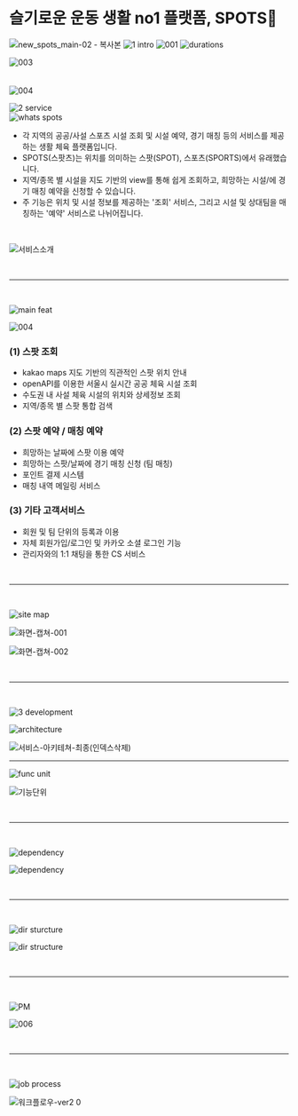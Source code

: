 


<!--
목차
1. **프로젝트 안내**
    1. 주제 선정 배경
    2. 팀 구성
    3. 스택
2. **서비스 안내**
    1. 링크
    2. 서비스 소개 및 캐치프라이즈
    3. 주요 기능 소개
    4. 화면 안내
3. **개발 및 소스 안내**
    1. 서비스 아키텍쳐
    2. 의존성 / 패키지 
    3. 폴더구조 및 기능단위 소개
    4. 개발 팀 노션
-->


# 슬기로운 운동 생활 no1 플랫폼, SPOTS🥎 
![new_spots_main-02 - 복사본](https://user-images.githubusercontent.com/112181770/203546357-f077ac8c-a67a-427a-bb5a-6561483eea3b.jpg)
![1 intro](https://user-images.githubusercontent.com/112181770/206945650-57ffe539-f6e8-4e4b-bd2c-d8518e314841.png)
![001](https://user-images.githubusercontent.com/112181770/206945353-f021f895-f7ca-4017-adba-b6f1e485981c.png)
![durations](https://user-images.githubusercontent.com/112181770/206945542-1b919a9e-8ddb-42bb-b825-a8ec01f90e3e.png)
<br>

![003](https://user-images.githubusercontent.com/112181770/206945390-c3c50b98-5d67-4422-a7a4-9fef18ec0cf2.png)<br>
<br>
<br>
![004](https://user-images.githubusercontent.com/112181770/206945397-a42c1a3a-b4de-41e6-a1db-141a1b131028.png)<br>

![2 service](https://user-images.githubusercontent.com/112181770/206945675-4b6f417f-859a-4866-b66e-f4d5e2d38cc0.png)<br>
![whats spots](https://user-images.githubusercontent.com/112181770/206988463-95fc9551-074d-4053-97f0-9023732bbe4f.png)<br>

 - 각 지역의 공공/사설 스포츠 시설 조회 및 시설 예약, 경기 매칭 등의 서비스를 제공하는 생활 체육 플랫폼입니다. 
 - SPOTS(스팟츠)는 위치를 의미하는 스팟(SPOT), 스포츠(SPORTS)에서 유래했습니다.
 - 지역/종목 별 시설을 지도 기반의 view를 통해 쉽게 조회하고, 희망하는 시설/에 경기 매칭 예약을 신청할 수 있습니다.
 - 주 기능은 위치 및 시설 정보를 제공하는 '조회' 서비스, 그리고 시설 및 상대팀을 매칭하는 '예약' 서비스로 나뉘어집니다.
<br>

![서비스소개](https://user-images.githubusercontent.com/112181770/206988578-c0939f52-a920-462a-8f38-16152745d1cc.png)<br>

<br>
<hr>
<br>

![main feat](https://user-images.githubusercontent.com/112181770/206945762-24057680-a499-481d-a0c8-b2ba238c051c.png)<br>

![004](https://user-images.githubusercontent.com/112181770/203514266-3362b68f-2e83-439e-ae01-fe8a9b5df70c.png)<br>

### (1) 스팟 조회
  - kakao maps 지도 기반의 직관적인 스팟 위치 안내
  - openAPI를 이용한 서울시 실시간 공공 체육 시설 조회
  - 수도권 내 사설 체육 시설의 위치와 상세정보 조회
  - 지역/종목 별 스팟 통합 검색
### (2) 스팟 예약 / 매칭 예약
  - 희망하는 날짜에 스팟 이용 예약
  - 희망하는 스팟/날짜에 경기 매칭 신청 (팀 매칭)
  - 포인트 결제 시스템
  - 매칭 내역 메일링 서비스
### (3) 기타 고객서비스
  - 회원 및 팀 단위의 등록과 이용
  - 자체 회원가입/로그인 및 카카오 소셜 로그인 기능
  - 관리자와의 1:1 채팅을 통한 CS 서비스

<br>
<hr>
<br>

![site map](https://user-images.githubusercontent.com/112181770/206945783-e6a15ff9-da03-4fdb-a306-3c76ac19432b.png)<br>

![화면-캡쳐-001](https://user-images.githubusercontent.com/112181770/207041456-004386df-29bf-4490-b775-0a3d0c4114bf.png)<br>

![화면-캡쳐-002](https://user-images.githubusercontent.com/112181770/207041483-175994ef-28ae-48c4-95df-06c11012c805.png)

<br>
<hr>
<br>

![3 development](https://user-images.githubusercontent.com/112181770/206945793-fc226885-76ea-4c97-bebb-bca8c6dc8c91.png)<br>

![architecture](https://user-images.githubusercontent.com/112181770/206945803-a24d0d14-6d0b-4283-b2a6-304ddd031f38.png)<br>

![서비스-아키테쳐-최종(인덱스삭제)](https://user-images.githubusercontent.com/112181770/206987800-fe6a94d4-d5f7-4a3e-9ef4-da956dc73db4.png)

<hr>

![func unit](https://user-images.githubusercontent.com/112181770/206945871-24e36ed8-9f6f-478e-924e-139554837b6f.png)

![기능단위](https://user-images.githubusercontent.com/112181770/206988288-616ae315-cda0-40a5-9947-8545733399ac.png)


<br>
<hr>
<br>

![dependency](https://user-images.githubusercontent.com/112181770/206945884-3cf6a2f5-2a30-4751-92f6-1b529b3243b6.png)<br>

![dependency](https://user-images.githubusercontent.com/112181770/207027229-3bb98bb3-6bc1-4a51-b8c2-24c9a3c7d1e5.png)


<br>
<hr>
<br>

![dir sturcture](https://user-images.githubusercontent.com/112181770/206945893-dc70b918-31ed-40b6-87bc-97aac849ec78.png)<br>

![dir structure](https://user-images.githubusercontent.com/112181770/207027259-0cb35782-85f6-4af2-98eb-2997284f42a9.png)


<br>
<hr>
<br>

![PM](https://user-images.githubusercontent.com/112181770/206985626-04093f28-8728-4e7d-ae49-b777acf89bbf.png)<br>

![006](https://user-images.githubusercontent.com/112181770/203515275-0d00686e-6a47-4450-b8dd-c86a4979f786.png)<br>

<br>
<hr>
<br>

![job process](https://user-images.githubusercontent.com/112181770/206945850-52845009-7fc1-4961-b02d-d424c8e90136.png)<br>

![워크플로우-ver2 0](https://user-images.githubusercontent.com/112181770/206985040-c122f30f-375d-4a7c-ab9d-132a5a3a0324.png)<br>






<!-- 하단 로고-->


 
